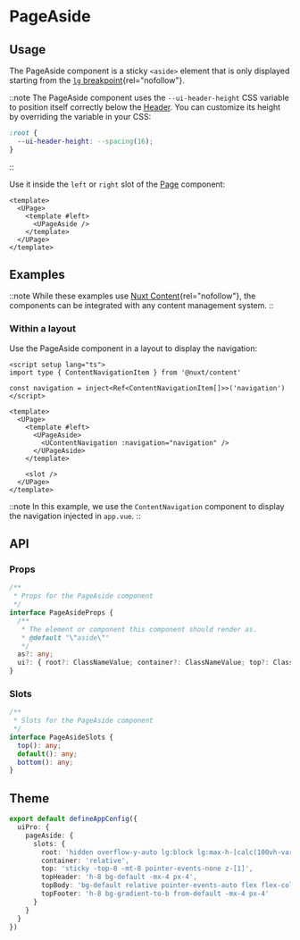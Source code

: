 # PageAside

## Usage

The PageAside component is a sticky `<aside>` element that is only displayed starting from the [`lg` breakpoint](https://tailwindcss.com/docs/breakpoints){rel="nofollow"}.

::note
The PageAside component uses the `--ui-header-height` CSS variable to position itself correctly below the [Header](https://ui.nuxt.com/components/header). You can customize its height by overriding the variable in your CSS:

```css
:root {
  --ui-header-height: --spacing(16);
}
```
::

Use it inside the `left` or `right` slot of the [Page](https://ui.nuxt.com/components/page) component:

```vue {4}
<template>
  <UPage>
    <template #left>
      <UPageAside />
    </template>
  </UPage>
</template>
```

## Examples

::note
While these examples use [Nuxt Content](https://content.nuxt.com){rel="nofollow"}, the components can be integrated with any content management system.
::

### Within a layout

Use the PageAside component in a layout to display the navigation:

```vue [layouts/docs.vue] {9-13}
<script setup lang="ts">
import type { ContentNavigationItem } from '@nuxt/content'

const navigation = inject<Ref<ContentNavigationItem[]>>('navigation')
</script>

<template>
  <UPage>
    <template #left>
      <UPageAside>
        <UContentNavigation :navigation="navigation" />
      </UPageAside>
    </template>

    <slot />
  </UPage>
</template>
```

::note
In this example, we use the `ContentNavigation` component to display the navigation injected in `app.vue`.
::

## API

### Props

```ts
/**
 * Props for the PageAside component
 */
interface PageAsideProps {
  /**
   * The element or component this component should render as.
   * @default "\"aside\""
   */
  as?: any;
  ui?: { root?: ClassNameValue; container?: ClassNameValue; top?: ClassNameValue; topHeader?: ClassNameValue; topBody?: ClassNameValue; topFooter?: ClassNameValue; } | undefined;
}
```

### Slots

```ts
/**
 * Slots for the PageAside component
 */
interface PageAsideSlots {
  top(): any;
  default(): any;
  bottom(): any;
}
```

## Theme

```ts [app.config.ts]
export default defineAppConfig({
  uiPro: {
    pageAside: {
      slots: {
        root: 'hidden overflow-y-auto lg:block lg:max-h-[calc(100vh-var(--ui-header-height))] lg:sticky lg:top-(--ui-header-height) py-8 lg:ps-4 lg:-ms-4 lg:pe-6.5',
        container: 'relative',
        top: 'sticky -top-8 -mt-8 pointer-events-none z-[1]',
        topHeader: 'h-8 bg-default -mx-4 px-4',
        topBody: 'bg-default relative pointer-events-auto flex flex-col -mx-4 px-4',
        topFooter: 'h-8 bg-gradient-to-b from-default -mx-4 px-4'
      }
    }
  }
})
```

